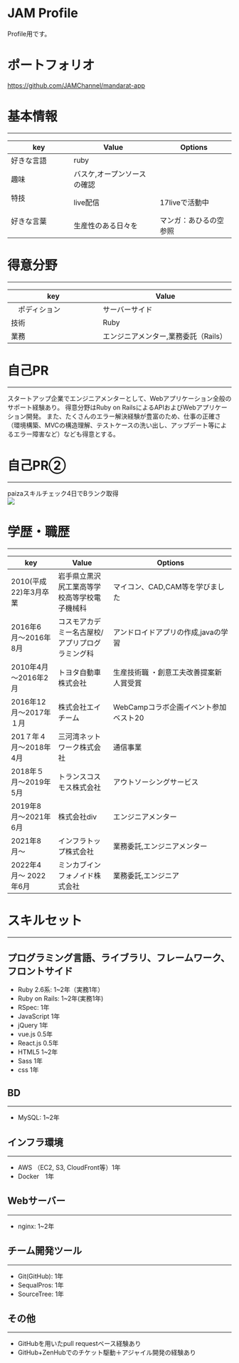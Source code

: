 
# JAM Profile

Profile用です。

# ポートフォリオ

https://github.com/JAMChannel/mandarat-app  



# 基本情報
___

| key         | Value                | Options       |
| ------------------ | ------------------- | ----------------------- |
| 好きな言語         | ruby              |                          |
| 趣味          　　　| バスケ,オープンソースの確認   | 
| 特技   　　　　　　| live配信           | 17liveで活動中             |
| 好きな言葉     　　　| 生産性のある日々を   | マンガ：あひるの空参照       |

# 得意分野
___
| key         | Value                |
| ------------------ | -------------- |
|　ポディション       |サーバーサイド     　　| 
| 技術        　　　　　| Ruby             | 
| 業務　　　　　　　　　　|エンジニアメンター,業務委託（Rails）　　| 


# 自己PR
___
スタートアップ企業でエンジニアメンターとして、Webアプリケーション全般のサポート経験あり。 得意分野はRuby on RailsによるAPIおよびWebアプリケーション開発。 また、たくさんのエラー解決経験が豊富のため、仕事の正確さ（環境構築、MVCの構造理解、テストケースの洗い出し、アップデート等によるエラー障害など）なども得意とする。

# 自己PR②
___
paizaスキルチェック4日でBランク取得  
![](https://gyazo.com/bab056ef0f2a1da68c27c8c38f7a1f14/raw)



# 学歴・職歴
___
| key         | Value                                         | Options       |
| ------------------ | --------------------------------------- | ----------------------- |
|2010(平成22)年3月卒業 |岩手県立黒沢尻工業高等学校高等学校電子機械科    　| マイコン、CAD,CAM等を学びました　 |
|2016年6月〜2016年8月 | コスモアカデミー名古屋校/アプリプログラミング科  | アンドロイドアプリの作成,javaの学習　　　　　　|
|2010年4月～2016年2月 |トヨタ自動車株式会社  |  生産技術職 ・創意工夫改善提案新人賞受賞                    |
|2016年12月～2017年１月|株式会社エイチーム   | WebCampコラボ企画イベント参加　ベスト20　　　　　　　　　　　 |
|201７年４月〜2018年4月| 三河湾ネットワーク株式会社              |  通信事業                        |
|2018年５月〜2019年5月| トランスコスモス株式会社            | アウトソーシングサービス  
|2019年8月〜2021年6月 |株式会社div         |エンジニアメンター            |
|2021年8月〜 |インフラトップ株式会社       |業務委託,エンジニアメンター           |
|2022年4月〜 2022年6月|ミンカブインフォノイド株式会社       |業務委託,エンジニア|





# スキルセット
___
## プログラミング言語、ライブラリ、フレームワーク、フロントサイド
- Ruby 2.6系: 1~2年（実務1年）
- Ruby on Rails: 1~2年(実務1年)
- RSpec: 1年
- JavaScript 1年
- jQuery 1年
- vue.js 0.5年
- React.js 0.5年
- HTML5 1~2年
- Sass 1年
- css 1年

## BD
___
- MySQL: 1~2年




## インフラ環境
___
- AWS （EC2, S3, CloudFront等）1年
- Docker　1年



## Webサーバー
___
- nginx: 1~2年


## チーム開発ツール
___
- Git(GitHub): 1年
- SequalPros: 1年
- SourceTree: 1年

## その他
___

- GitHubを用いたpull requestベース経験あり
- GitHub+ZenHubでのチケット駆動＋アジャイル開発の経験あり















<!-- <a href="https://github.com/anuraghazra/github-readme-stats">
  <img align="left" src="https://github-readme-stats.vercel.app/api?username=RyujiOdaJP&show_icons=true&theme=cobalt" />
</a>
<a href="https://github.com/anuraghazra/github-readme-stats">
  <img align="left" src="https://github-readme-stats.vercel.app/api/top-langs/?username=RyujiOdaJP&theme=cobalt" />
</a>

<a href="https://github.com/RyujiOdaJP" target="_blank">
  <img src="https://grass-graph.moshimo.works/images/RyujiOdaJP.png?rotate=0">
</a>
<!-- -->



